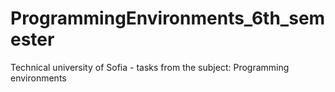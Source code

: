 # ProgrammingEnvironments_6th_semester
Technical university of Sofia -  tasks from the subject: Programming environments 
